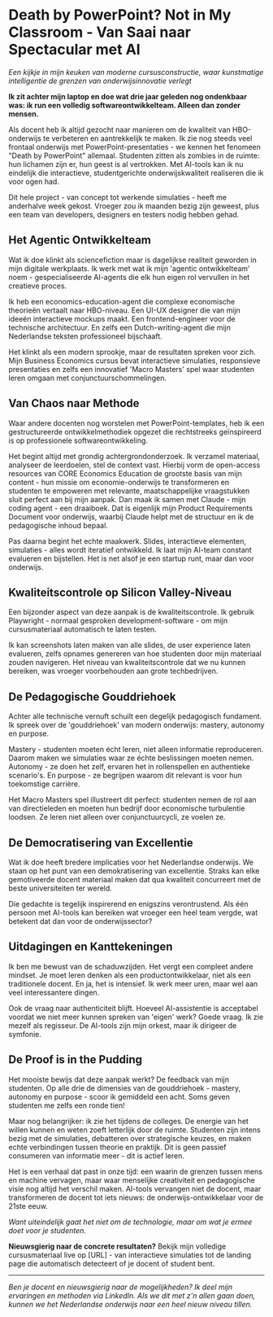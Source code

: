 # Death by PowerPoint? Not in My Classroom - Van Saai naar Spectacular met AI

*Een kijkje in mijn keuken van moderne cursusconstructie, waar kunstmatige intelligentie de grenzen van onderwijsinnovatie verlegt*

**Ik zit achter mijn laptop en doe wat drie jaar geleden nog ondenkbaar was: ik run een volledig softwareontwikkelteam. Alleen dan zonder mensen.**

Als docent heb ik altijd gezocht naar manieren om de kwaliteit van HBO-onderwijs te verbeteren en aantrekkelijk te maken. Ik zie nog steeds veel frontaal onderwijs met PowerPoint-presentaties - we kennen het fenomeen "Death by PowerPoint" allemaal. Studenten zitten als zombies in de ruimte: hun lichamen zijn er, hun geest is al vertrokken. Met AI-tools kan ik nu eindelijk die interactieve, studentgerichte onderwijskwaliteit realiseren die ik voor ogen had.

Dit hele project - van concept tot werkende simulaties - heeft me anderhalve week gekost. Vroeger zou ik maanden bezig zijn geweest, plus een team van developers, designers en testers nodig hebben gehad.

## Het Agentic Ontwikkelteam

Wat ik doe klinkt als sciencefiction maar is dagelijkse realiteit geworden in mijn digitale werkplaats. Ik werk met wat ik mijn 'agentic ontwikkelteam' noem - gespecialiseerde AI-agents die elk hun eigen rol vervullen in het creatieve proces.

Ik heb een economics-education-agent die complexe economische theorieën vertaalt naar HBO-niveau. Een UI-UX designer die van mijn ideeën interactieve mockups maakt. Een frontend-engineer voor de technische architectuur. En zelfs een Dutch-writing-agent die mijn Nederlandse teksten professioneel bijschaaft.

Het klinkt als een modern sprookje, maar de resultaten spreken voor zich. Mijn Business Economics cursus bevat interactieve simulaties, responsieve presentaties en zelfs een innovatief 'Macro Masters' spel waar studenten leren omgaan met conjunctuurschommelingen.

## Van Chaos naar Methode

Waar andere docenten nog worstelen met PowerPoint-templates, heb ik een gestructureerde ontwikkelmethodiek opgezet die rechtstreeks geïnspireerd is op professionele softwareontwikkeling.

Het begint altijd met grondig achtergrondonderzoek. Ik verzamel materiaal, analyseer de leerdoelen, stel de context vast. Hierbij vorm de open-access resources van CORE Economics Education de grootste basis van mijn content - hun missie om economie-onderwijs te transformeren en studenten te empoweren met relevante, maatschappelijke vraagstukken sluit perfect aan bij mijn aanpak. Dan maak ik samen met Claude - mijn coding agent - een draaiboek. Dat is eigenlijk mijn Product Requirements Document voor onderwijs, waarbij Claude helpt met de structuur en ik de pedagogische inhoud bepaal.

Pas daarna begint het echte maakwerk. Slides, interactieve elementen, simulaties - alles wordt iteratief ontwikkeld. Ik laat mijn AI-team constant evalueren en bijstellen. Het is net alsof je een startup runt, maar dan voor onderwijs.

## Kwaliteitscontrole op Silicon Valley-Niveau  

Een bijzonder aspect van deze aanpak is de kwaliteitscontrole. Ik gebruik Playwright - normaal gesproken development-software - om mijn cursusmateriaal automatisch te laten testen.

Ik kan screenshots laten maken van alle slides, de user experience laten evalueren, zelfs opnames genereren van hoe studenten door mijn materiaal zouden navigeren. Het niveau van kwaliteitscontrole dat we nu kunnen bereiken, was vroeger voorbehouden aan grote techbedrijven.

## De Pedagogische Gouddriehoek

Achter alle technische vernuft schuilt een degelijk pedagogisch fundament. Ik spreek over de 'gouddriehoek' van modern onderwijs: mastery, autonomy en purpose.

Mastery - studenten moeten écht leren, niet alleen informatie reproduceren. Daarom maken we simulaties waar ze échte beslissingen moeten nemen. Autonomy - ze doen het zelf, ervaren het in rollenspellen en authentieke scenario's. En purpose - ze begrijpen waarom dit relevant is voor hun toekomstige carrière.

Het Macro Masters spel illustreert dit perfect: studenten nemen de rol aan van directieleden en moeten hun bedrijf door economische turbulentie loodsen. Ze leren niet alleen over conjunctuurcycli, ze voelen ze.

## De Democratisering van Excellentie

Wat ik doe heeft bredere implicaties voor het Nederlandse onderwijs. We staan op het punt van een demokratisering van excellentie. Straks kan elke gemotiveerde docent materiaal maken dat qua kwaliteit concurreert met de beste universiteiten ter wereld.

Die gedachte is tegelijk inspirerend en enigszins verontrustend. Als één persoon met AI-tools kan bereiken wat vroeger een heel team vergde, wat betekent dat dan voor de onderwijssector?

## Uitdagingen en Kanttekeningen

Ik ben me bewust van de schaduwzijden. Het vergt een compleet andere mindset. Je moet leren denken als een productontwikkelaar, niet als een traditionele docent. En ja, het is intensief. Ik werk meer uren, maar wel aan veel interessantere dingen.

Ook de vraag naar authenticiteit blijft. Hoeveel AI-assistentie is acceptabel voordat we niet meer kunnen spreken van 'eigen' werk? Goede vraag. Ik zie mezelf als regisseur. De AI-tools zijn mijn orkest, maar ik dirigeer de symfonie.

## De Proof is in the Pudding

Het mooiste bewijs dat deze aanpak werkt? De feedback van mijn studenten. Op alle drie de dimensies van de gouddriehoek - mastery, autonomy en purpose - scoor ik gemiddeld een acht. Soms geven studenten me zelfs een ronde tien!

Maar nog belangrijker: ik zie het tijdens de colleges. De energie van het willen kunnen en weten zoeft letterlijk door de ruimte. Studenten zijn intens bezig met de simulaties, debatteren over strategische keuzes, en maken echte verbindingen tussen theorie en praktijk. Dit is geen passief consumeren van informatie meer - dit is actief leren.

Het is een verhaal dat past in onze tijd: een waarin de grenzen tussen mens en machine vervagen, maar waar menselijke creativiteit en pedagogische visie nog altijd het verschil maken. AI-tools vervangen niet de docent, maar transformeren de docent tot iets nieuws: de onderwijs-ontwikkelaar voor de 21ste eeuw.

*Want uiteindelijk gaat het niet om de technologie, maar om wat je ermee doet voor je studenten.*

**Nieuwsgierig naar de concrete resultaten?** Bekijk mijn volledige cursusmateriaal live op [URL] - van interactieve simulaties tot de landing page die automatisch detecteert of je docent of student bent.

---

*Ben je docent en nieuwsgierig naar de mogelijkheden? Ik deel mijn ervaringen en methoden via LinkedIn. Als we dit met z'n allen gaan doen, kunnen we het Nederlandse onderwijs naar een heel nieuw niveau tillen.*